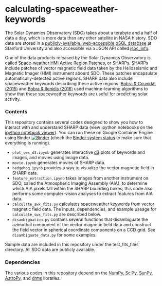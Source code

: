 calculating-spaceweather-keywords
=================================

The Solar Dynamics Observatory (SDO) takes about a terabyte and a half of data a day, which is more data than any other satellite in NASA history. SDO data are stored in a [publicly-available, web-accessible pSQL database](http://jsoc.stanford.edu/ajax/lookdata.html) at Stanford University and also accessible via a JSON API called [jsoc_info](http://jsoc.stanford.edu/jsocwiki/AjaxJsocConnect).

One of the data products released by the Solar Dynamics Observatory is called [Space-weather HMI Active Region Patches](http://link.springer.com/article/10.1007%2Fs11207-014-0529-3), or SHARPs. SHARPs include patches of vector magnetic field data taken by the Helioseismic and Magnetic Imager (HMI) instrument aboard SDO. These patches encapsulate automatically-detected active regions. SHARP data also include spaceweather keywords describing these active regions. [Bobra & Couvidat (2015)](http://arxiv.org/abs/1411.1405) and [Bobra & Ilonidis (2016)](https://arxiv.org/abs/1603.03775) used machine-learning algorithms to show that these spaceweather keywords are useful for predicting solar activity. 

### Contents

This repository contains several codes designed to show you how to interact with and understand SHARP data (view ipython notebooks on the [ipython notebook viewer](http://nbviewer.ipython.org/)). You can run these on Google Container Engine using Binder [![Binder](http://mybinder.org/badge.svg)](http://mybinder.org:/repo/mbobra/calculating-spaceweather-keywords) (check the [Binder system status](http://mybinder.org/status) to make sure that everything is running).

* `plot_swx_d3.ipynb` generates interactive [d3](https://d3js.org/) plots of keywords and images, and movies using image data.
* `movie.ipynb` generates movies of SHARP data.
* `hedgehog.ipynb` provides a way to visualize the vector magnetic field in SHARP data.
* `feature_extraction.ipynb` takes images from another instrument on SDO, called the Atmospheric Imaging Assembly (AIA), to determine which AIA pixels fall within the SHARP bounding boxes; this code also performs some computer-vision analyses to extract features from AIA data.
* `calculate_swx_fits.py` calculates spaceweather keywords from vector magnetic field data. The inputs, dependencies, and example useage for `calculate_swx_fits.py` are described below.
* `disambiguation.py` contains several functions that disambiguate the azimuthal component of the vector magnetic field data and construct the field vector in spherical coordinate components on a CCD grid. See `disambiguate_data.py` for some examples.

Sample data are included in this repository under the test_fits_files directory. All SDO data are publicly available. 

### Dependencies
The various codes in this repository depend on the [NumPy](http://numpy.org/), [SciPy](http://www.scipy.org/), [SunPy](http://www.sunpy.org/), [AstroPy](http://www.astropy.org/), and [drms](https://drms.readthedocs.io/en/stable/) libraries.

